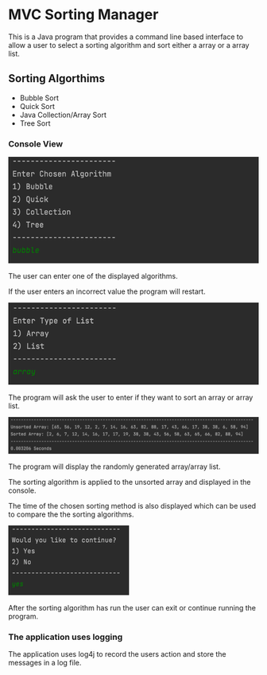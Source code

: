 # MVC Sorting Manager
This is a Java program that provides a command line based interface to allow a user to select a sorting algorithm and sort either a array or a array list.

## Sorting Algorthims

- Bubble Sort
- Quick Sort
- Java Collection/Array Sort
- Tree Sort

### Console View

![choose algo](SortingMVC/src/main/resources/images/algo.png)

The user can enter one of the displayed algorithms. 

If the user enters an incorrect value the program will restart.

![choose type](SortingMVC/src/main/resources/images/type.png)

The program will ask the user to enter if they want to sort an array or array list.

![output](SortingMVC/src/main/resources/images/output.png)

The program will display the randomly generated array/array list.

The sorting algorithm is applied to the unsorted array and displayed in the console.

The time of the chosen sorting method is also displayed which can be used to compare the the sorting algorithms.

<img src="SortingMVC/src/main/resources/images/continue.png" alt="continue" style="zoom:50%;" />

After the sorting algorithm has run the user can exit or continue running the program.

### The application uses logging

The application uses log4j to record the users action and store the messages in a log file.
